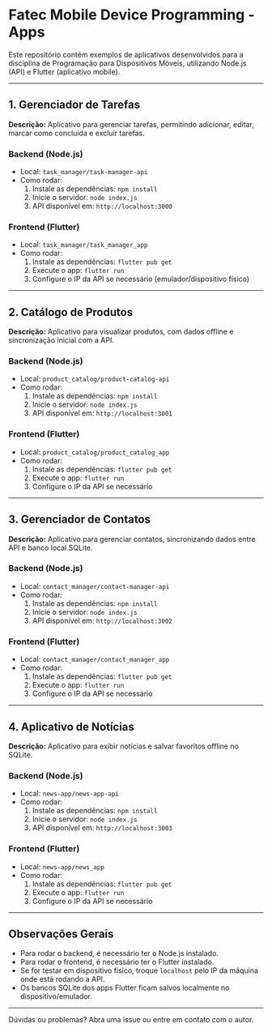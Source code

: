 # Fatec Mobile Device Programming - Apps

Este repositório contém exemplos de aplicativos desenvolvidos para a disciplina de Programação para Dispositivos Móveis, utilizando Node.js (API) e Flutter (aplicativo mobile).

---

## 1. Gerenciador de Tarefas

**Descrição:**
Aplicativo para gerenciar tarefas, permitindo adicionar, editar, marcar como concluída e excluir tarefas.

### Backend (Node.js)
- Local: `task_manager/task-manager-api`
- Como rodar:
  1. Instale as dependências: `npm install`
  2. Inicie o servidor: `node index.js`
  3. API disponível em: `http://localhost:3000`

### Frontend (Flutter)
- Local: `task_manager/task_manager_app`
- Como rodar:
  1. Instale as dependências: `flutter pub get`
  2. Execute o app: `flutter run`
  3. Configure o IP da API se necessário (emulador/dispositivo físico)

---

## 2. Catálogo de Produtos

**Descrição:**
Aplicativo para visualizar produtos, com dados offline e sincronização inicial com a API.

### Backend (Node.js)
- Local: `product_catalog/product-catalog-api`
- Como rodar:
  1. Instale as dependências: `npm install`
  2. Inicie o servidor: `node index.js`
  3. API disponível em: `http://localhost:3001`

### Frontend (Flutter)
- Local: `product_catalog/product_catalog_app`
- Como rodar:
  1. Instale as dependências: `flutter pub get`
  2. Execute o app: `flutter run`
  3. Configure o IP da API se necessário

---

## 3. Gerenciador de Contatos

**Descrição:**
Aplicativo para gerenciar contatos, sincronizando dados entre API e banco local SQLite.

### Backend (Node.js)
- Local: `contact_manager/contact-manager-api`
- Como rodar:
  1. Instale as dependências: `npm install`
  2. Inicie o servidor: `node index.js`
  3. API disponível em: `http://localhost:3002`

### Frontend (Flutter)
- Local: `contact_manager/contact_manager_app`
- Como rodar:
  1. Instale as dependências: `flutter pub get`
  2. Execute o app: `flutter run`
  3. Configure o IP da API se necessário

---

## 4. Aplicativo de Notícias

**Descrição:**
Aplicativo para exibir notícias e salvar favoritos offline no SQLite.

### Backend (Node.js)
- Local: `news-app/news-app-api`
- Como rodar:
  1. Instale as dependências: `npm install`
  2. Inicie o servidor: `node index.js`
  3. API disponível em: `http://localhost:3003`

### Frontend (Flutter)
- Local: `news-app/news_app`
- Como rodar:
  1. Instale as dependências: `flutter pub get`
  2. Execute o app: `flutter run`
  3. Configure o IP da API se necessário

---

## Observações Gerais
- Para rodar o backend, é necessário ter o Node.js instalado.
- Para rodar o frontend, é necessário ter o Flutter instalado.
- Se for testar em dispositivo físico, troque `localhost` pelo IP da máquina onde está rodando a API.
- Os bancos SQLite dos apps Flutter ficam salvos localmente no dispositivo/emulador.

---

Dúvidas ou problemas? Abra uma issue ou entre em contato com o autor.